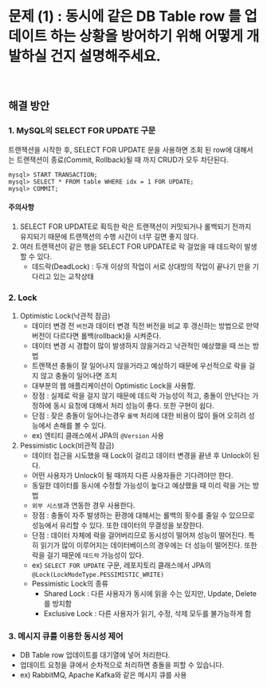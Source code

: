 # 문제 (1) :  동시에 같은 DB Table row 를 업데이트 하는 상황을 방어하기 위해 어떻게 개발하실 건지 설명해주세요.

<br/>

## 해결 방안
### 1. MySQL의 SELECT FOR UPDATE 구문
트랜잭션을 시작한 후, SELECT FOR UPDATE 문을 사용하면 조회 된 row에 대해서는 트랜잭션이 종료(Commit, Rollback)될 때 까지 CRUD가 모두 차단된다. 

```
mysql> START TRANSACTION;
mysql> SELECT * FROM table WHERE idx = 1 FOR UPDATE;
mysql> COMMIT;
```

#### 주의사항
1. SELECT FOR UPDATE로 획득한 락은 트랜잭션이 커밋되거나 롤백되기 전까지 유지되기 때문에 트랜잭션의  수행 시간이 너무 길면 좋지 않다. 
2. 여러 트랜잭션이 같은 행을 SELECT FOR UPDATE로 락 걸었을 때 데드락이 발생할 수 있다.
    - 데드락(DeadLock) : 두개 이상의 작업이 서로 상대방의 작업이 끝나기 만을 기다리고 있는 교착상태

### 2. Lock
1. Optimistic Lock(낙관적 잠금)
    - 데이터 변경 전 `버전`과 데이터 변경 직전 버전을 비교 후 갱신하는 방법으로 만약 버전이 다르다면 롤백(rollback)을 시켜준다.
    - 데이터 변경 시 경합이 많이 발생하지 않을거라고 낙관적인 예상했을 때 쓰는 방법
    - 트랜잭션 충돌이 잘 일어나지 않을거라고 예상하기 때문에 우선적으로 락을 걸지 않고 충돌이 일어나면 조치
    - 대부분의 웹 애플리케이션이 Optimistic Lock을 사용함.
    - 장점 : 실제로 락을 걸지 않기 때문에 데드락 가능성이 적고, 충돌이 안난다는 가정하에 동시 요청에 대해서 처리 성능이 좋다. 또한 구현이 쉽다.
    - 단점 : 잦은 충돌이 일어나는경우 `롤백` 처리에 대한 비용이 많이 들어 오히려 성능에서 손해를 볼 수 있다.
    - ex) 엔티티 클래스에서 JPA의 `@Version` 사용
2. Pessimistic Lock(비관적 잠금)
    - 데이터 접근을 시도했을 때 Lock이 걸리고 데이터 변경을 끝낸 후 Unlock이 된다.
    - 어떤 사용자가 Unlock이 될 때까지 다른 사용자들은 기다려야만 한다.
    - 동일한 데이터를 동시에 수정할 가능성이 높다고 예상했을 때 미리 락을 거는 방법
    - `외부 시스템`과 연동한 경우 사용한다.
    - 장점 : 충돌이 자주 발생하는 환경에 대해서는 롤백의 횟수를 줄일 수 있으므로 성능에서 유리할 수 있다. 또한 데이터의 무결성을 보장한다.
    - 단점 : 데이터 자체에 락을 걸어버리므로 동시성이 떨어져 성능이 떨어진다. 특히 읽기가 많이 이루어지는 데이터베이스의 경우에는 더 성능이 떨어진다. 또한 락을 걸기 때문에 `데드락` 가능성이 있다.
    - ex) `SELECT FOR UPDATE` 구문, 레포지토리 클래스에서 JPA의  `@Lock(LockModeType.PESSIMISTIC_WRITE)`
    -  Pessimistic Lock의 종류
        - Shared Lock : 다른 사용자가 동시에 읽을 수는 있지만, Update, Delete를 방지함 
        - Exclusive Lock : 다른 사용자가 읽기, 수정, 삭제 모두를 불가능하게 함

### 3. 메시지 큐를 이용한 동시성 제어
- DB Table row 업데이트를 대기열에 넣어 처리한다.
- 업데이트 요청을 큐에서 순차적으로 처리하면 충돌을 피할 수 있습니다.
- ex) RabbitMQ, Apache Kafka와 같은 메시지 큐를 사용
